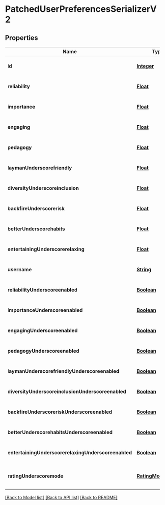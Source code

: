 # PatchedUserPreferencesSerializerV2
## Properties

Name | Type | Description | Notes
------------ | ------------- | ------------- | -------------
**id** | [**Integer**](integer.md) |  | [optional] [default to null]
**reliability** | [**Float**](float.md) | Reliable and not misleading | [optional] [default to null]
**importance** | [**Float**](float.md) | Important and actionable | [optional] [default to null]
**engaging** | [**Float**](float.md) | Engaging and thought-provoking | [optional] [default to null]
**pedagogy** | [**Float**](float.md) | Clear and pedagogical | [optional] [default to null]
**laymanUnderscorefriendly** | [**Float**](float.md) | Layman-friendly | [optional] [default to null]
**diversityUnderscoreinclusion** | [**Float**](float.md) | Diversity and Inclusion | [optional] [default to null]
**backfireUnderscorerisk** | [**Float**](float.md) | Resilience to backfiring risks | [optional] [default to null]
**betterUnderscorehabits** | [**Float**](float.md) | Encourages better habits | [optional] [default to null]
**entertainingUnderscorerelaxing** | [**Float**](float.md) | Entertaining and relaxing | [optional] [default to null]
**username** | [**String**](string.md) | Username for this user preferences&#39; user | [optional] [default to null]
**reliabilityUnderscoreenabled** | [**Boolean**](boolean.md) | reliability given for ratings | [optional] [default to null]
**importanceUnderscoreenabled** | [**Boolean**](boolean.md) | importance given for ratings | [optional] [default to null]
**engagingUnderscoreenabled** | [**Boolean**](boolean.md) | engaging given for ratings | [optional] [default to null]
**pedagogyUnderscoreenabled** | [**Boolean**](boolean.md) | pedagogy given for ratings | [optional] [default to null]
**laymanUnderscorefriendlyUnderscoreenabled** | [**Boolean**](boolean.md) | layman_friendly given for ratings | [optional] [default to null]
**diversityUnderscoreinclusionUnderscoreenabled** | [**Boolean**](boolean.md) | diversity_inclusion given for ratings | [optional] [default to null]
**backfireUnderscoreriskUnderscoreenabled** | [**Boolean**](boolean.md) | backfire_risk given for ratings | [optional] [default to null]
**betterUnderscorehabitsUnderscoreenabled** | [**Boolean**](boolean.md) | better_habits given for ratings | [optional] [default to null]
**entertainingUnderscorerelaxingUnderscoreenabled** | [**Boolean**](boolean.md) | entertaining_relaxing given for ratings | [optional] [default to null]
**ratingUnderscoremode** | [**RatingModeEnum**](RatingModeEnum.md) | Which sliders and parameters to display on the rating page? | [optional] [default to null]

[[Back to Model list]](../README.md#documentation-for-models) [[Back to API list]](../README.md#documentation-for-api-endpoints) [[Back to README]](../README.md)

